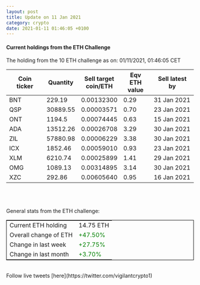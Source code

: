 ```yaml
---
layout: post
title: Update on 11 Jan 2021
category: crypto
date: 2021-01-11 01:46:05 +0100
---
```

<!-- Global site tag (gtag.js) - Google Analytics -->
<script async src="https://www.googletagmanager.com/gtag/js?id=UA-103831149-5"></script>
<script>
  window.dataLayer = window.dataLayer || [];
  function gtag(){dataLayer.push(arguments);}
  gtag('js', new Date());

  gtag('config', 'UA-103831149-5');
</script>


#### Current holdings from the ETH Challenge

The holding from the 10 ETH challenge as on: 01/11/2021, 01:46:05 CET

|Coin ticker|Quantity|Sell target<br>coin/ETH|Eqv ETH<br>value|Sell latest by|
|-----------|--------|-----------|-----------|--------------|
BNT|229.19|  0.00132300|0.29|31 Jan 2021|
QSP|30889.55|  0.00003571|0.70|23 Jan 2021|
ONT|1194.5|  0.00074445|0.63|15 Jan 2021|
ADA|13512.26|  0.00026708|3.29|30 Jan 2021|
ZIL|57880.98|  0.00006229|3.38|30 Jan 2021|
ICX|1852.46|  0.00059010|0.93|23 Jan 2021|
XLM|6210.74|  0.00025899|1.41|29 Jan 2021|
OMG|1089.13|  0.00314895|3.14|30 Jan 2021|
XZC|292.86|  0.00605640|0.95|16 Jan 2021|

<br>
<br>
<br>
General stats from the ETH challenge:

<table style="border:1px solid black;margin-left:auto;margin-right:auto;">
	<tbody>
	<tr>
		<td>Current ETH holding</td>
		<td>     14.75 ETH</td>
	</tr>
	<tr>
		<td>Overall change of ETH</td>
		<td><font color="green">+47.50%</font></td>
	</tr>
	<tr>
		<td>Change in last week</td>
		<td><font color="green">+27.75%</font></td>
	</tr>
	<tr>
		<td>Change in last month</td>
		<td><font color="green">+3.70%</font></td>
	</tr>
	</tbody>
</table>

<br>
Follow live tweets [here](https://twitter.com/vigilantcrypto1)
<br>
<br>